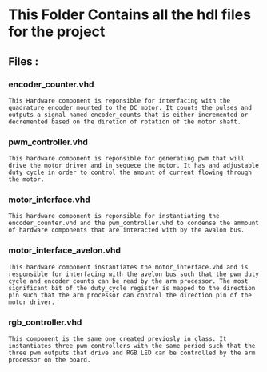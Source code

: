 # This Folder Contains all the hdl files for the project


## Files : 

### encoder_counter.vhd
    This Hardware component is reponsible for interfacing with the quadrature encoder mounted to the DC motor. It counts the pulses and outputs a signal named encoder_counts that is either incremented or decremented based on the diretion of rotation of the motor shaft.

### pwm_controller.vhd
    This hardware component is reponsible for generating pwm that will drive the motor driver and in sequece the motor. It has and adjustable duty cycle in order to control the amount of current flowing through the motor. 

### motor_interface.vhd
    This hardware component is reponsible for instantiating the encoder_counter.vhd and the pwm_controller.vhd to condense the ammount of hardware components that are interacted with by the avalon bus.

### motor_interface_avelon.vhd 
    This hardware component instantiates the motor_interface.vhd and is responsible for interfacing with the avelon bus such that the pwm duty cycle and encoder counts can be read by the arm processor. The most significant bit of the duty_cycle register is mapped to the direction pin such that the arm processor can control the direction pin of the motor driver.

### rgb_controller.vhd 
    This component is the same one created previosly in class. It instantiates three pwm controllers with the same period such that the three pwm outputs that drive and RGB LED can be controlled by the arm processor on the board. 
